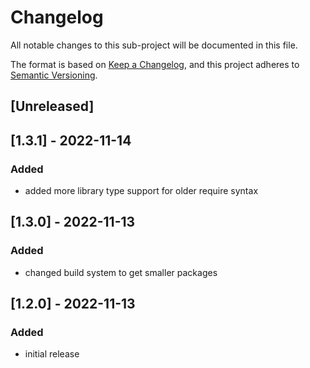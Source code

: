 # Changelog

All notable changes to this sub-project will be documented in this file.

The format is based on [Keep a Changelog](https://keepachangelog.com/en/1.0.0/),
and this project adheres to [Semantic Versioning](https://semver.org/spec/v2.0.0.html).

## [Unreleased]

## [1.3.1] - 2022-11-14

### Added
- added more library type support for older require syntax

## [1.3.0] - 2022-11-13

### Added
- changed build system to get smaller packages

## [1.2.0] - 2022-11-13

### Added
- initial release
